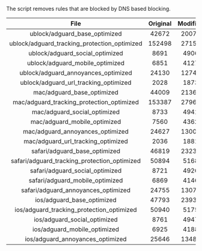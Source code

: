 The script removes rules that are blocked by DNS based blocking.


| File | Original | Modified |
|:----:|:-----:|:-----:|
| ublock/adguard_base_optimized | 42672 | 20072 |
| ublock/adguard_tracking_protection_optimized | 152498 | 27156 |
| ublock/adguard_social_optimized | 8691 | 4906 |
| ublock/adguard_mobile_optimized | 6851 | 4127 |
| ublock/adguard_annoyances_optimized | 24130 | 12748 |
| ublock/adguard_url_tracking_optimized | 2028 | 1873 |
| mac/adguard_base_optimized | 44009 | 21365 |
| mac/adguard_tracking_protection_optimized | 153387 | 27960 |
| mac/adguard_social_optimized | 8733 | 4941 |
| mac/adguard_mobile_optimized | 7560 | 4362 |
| mac/adguard_annoyances_optimized | 24627 | 13002 |
| mac/adguard_url_tracking_optimized | 2036 | 1881 |
| safari/adguard_base_optimized | 46819 | 23239 |
| safari/adguard_tracking_protection_optimized | 50894 | 5168 |
| safari/adguard_social_optimized | 8721 | 4926 |
| safari/adguard_mobile_optimized | 6869 | 4146 |
| safari/adguard_annoyances_optimized | 24755 | 13075 |
| ios/adguard_base_optimized | 47793 | 23935 |
| ios/adguard_tracking_protection_optimized | 50940 | 5175 |
| ios/adguard_social_optimized | 8761 | 4947 |
| ios/adguard_mobile_optimized | 6925 | 4188 |
| ios/adguard_annoyances_optimized | 25646 | 13484 |